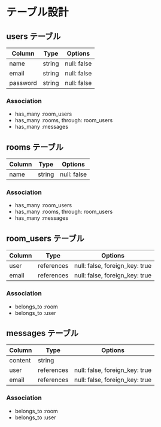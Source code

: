 # テーブル設計

## users テーブル

| Column   | Type   | Options     |
| -------  | ------ | ----------- |
| name     | string | null: false |
| email    | string | null: false |
| password | string | null: false |

### Association

- has_many :room_users
- has_many :rooms, through: room_users
- has_many :messages

## rooms テーブル

| Column   | Type   | Options     |
| -------  | ------ | ----------- |
| name     | string | null: false |

### Association

- has_many :room_users
- has_many :rooms, through: room_users
- has_many :messages

## room_users テーブル

| Column   | Type       | Options                        |
| -------  | ---------- | ------------------------------ |
| user     | references | null: false, foreign_key: true |
| email    | references | null: false, foreign_key: true |

### Association

- belongs_to :room
- belongs_to :user

## messages テーブル

| Column   | Type       | Options                        |
| -------  | ---------- | ------------------------------ |
| content  | string     |                                |
| user     | references | null: false, foreign_key: true |
| email    | references | null: false, foreign_key: true |

### Association

- belongs_to :room
- belongs_to :user